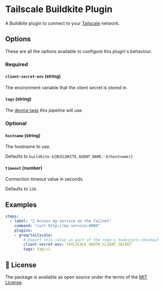 # Tailscale Buildkite Plugin

A Buildkite plugin to connect to your [Tailscale](https://tailscale.com/) network.

## Options

These are all the options available to configure this plugin's behaviour.

### Required

#### `client-secret-env` (string)

The environment variable that the client secret is stored in.

#### `tags` (string)

The [device tags](https://tailscale.com/kb/1068/tags) this pipeline will use.

### Optional

#### `hostname` (string)

The hostname to use.

Defaults to `buildkite-${BUILDKITE_AGENT_NAME:-$(hostname)}`

#### `timeout` (number)

Connection timeout value in seconds.

Defaults to `120`. 

## Examples

```yaml
steps:
  - label: "🔨 Access my-service on the Tailnet"
    command: "curl http://my-service:8080"
    plugins:
    - groq/tailscale:
        # Export this value as part of the repo's hooks/pre-checkout
        client-secret-env: TAILSCALE_OAUTH_CLIENT_SECRET
        tags: tag:ci
```

## 📜 License

The package is available as open source under the terms of the [MIT License](https://opensource.org/licenses/MIT).
